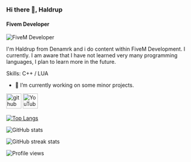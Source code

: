 ### Hi there 👋, Haldrup
#### Fivem Developer
![FiveM Developer](https://i.gyazo.com/c922bf8ebc6f87a3a212dadca8a1932b.png)

I'm Haldrup from Denamrk and i do content within FiveM Development. I currently. I am aware that I have not learned very many programming languages, I plan to learn more in the future. 

Skills: C++ / LUA

- 🔭 I’m currently working on some minor projects.


[<img src='https://cdn.jsdelivr.net/npm/simple-icons@3.0.1/icons/github.svg' alt='github' height='40'>](https://github.com/Haldrup1)  [<img src='https://cdn.jsdelivr.net/npm/simple-icons@3.0.1/icons/youtube.svg' alt='YouTube' height='40'>](https://www.youtube.com/channel/https://www.youtube.com/channel/UC40vTNLQ5dj43nWNz7mZAQA)  

[![Top Langs](https://github-readme-stats.vercel.app/api/top-langs/?username=Haldrup1)](https://github.com/anuraghazra/github-readme-stats)

![GitHub stats](https://github-readme-stats.vercel.app/api?username=Haldrup1&show_icons=true)  

![GitHub streak stats](https://github-readme-streak-stats.herokuapp.com/?user=Haldrup1)  

![Profile views](https://gpvc.arturio.dev/Haldrup1)  

